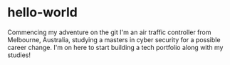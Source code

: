 # hello-world
Commencing my adventure on the git
I'm an air traffic controller from Melbourne, Australia, studying a masters in cyber security for a possible career change.
I'm on here to start building a tech portfolio along with my studies!
